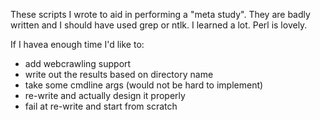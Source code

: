 These scripts I wrote to aid in performing a "meta study".
They are badly written and I should have used grep or ntlk.
I learned a lot. Perl is lovely.

If I havea enough time I'd like to:
* add webcrawling support
* write out the results based on directory name
* take some cmdline args (would not be hard to implement)
* re-write and actually design it properly
* fail at re-write and start from scratch
